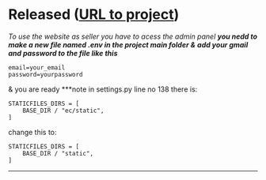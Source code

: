 # Released ([URL to project](https://anline.pythonanywhere.com/))

_To use the website as seller you have to acess the admin panel_
***you nedd to make a new file named .env in the project main folder &***
***add your gmail and password to the file like this***
```
email=your_email
password=yourpassword
```
& you are ready
***note in settings.py line no 138 there is:
```
STATICFILES_DIRS = [
    BASE_DIR / "ec/static",
]
```
change this to:
```
STATICFILES_DIRS = [
    BASE_DIR / "static",
]
```
***
